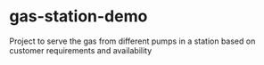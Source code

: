 # gas-station-demo
Project to serve the gas from different pumps in a station based on customer requirements and availability
